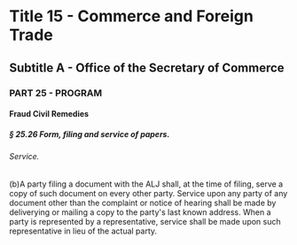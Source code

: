 
# Title 15 - Commerce and Foreign Trade
## Subtitle A - Office of the Secretary of Commerce
### PART 25 - PROGRAM
#### Fraud Civil Remedies
##### § 25.26 Form, filing and service of papers.
###### Service.

(b)A party filing a document with the ALJ shall, at the time of filing, serve a copy of such document on every other party. Service upon any party of any document other than the complaint or notice of hearing shall be made by deliverying or mailing a copy to the party's last known address. When a party is represented by a representative, service shall be made upon such representative in lieu of the actual party.
